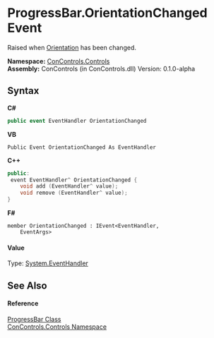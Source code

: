 # ProgressBar.OrientationChanged Event
 

Raised when <a href="6ec380bf-68f6-fcc7-80c9-20643e1a24f6">Orientation</a> has been changed.

**Namespace:**&nbsp;<a href="8161a036-2926-0ace-99d3-20346d250e3b">ConControls.Controls</a><br />**Assembly:**&nbsp;ConControls (in ConControls.dll) Version: 0.1.0-alpha

## Syntax

**C#**<br />
``` C#
public event EventHandler OrientationChanged
```

**VB**<br />
``` VB
Public Event OrientationChanged As EventHandler
```

**C++**<br />
``` C++
public:
 event EventHandler^ OrientationChanged {
	void add (EventHandler^ value);
	void remove (EventHandler^ value);
}
```

**F#**<br />
``` F#
member OrientationChanged : IEvent<EventHandler,
    EventArgs>

```


#### Value
Type: <a href="https://docs.microsoft.com/dotnet/api/system.eventhandler" target="_blank">System.EventHandler</a>

## See Also


#### Reference
<a href="8324ffb5-16c1-dab5-6f91-1faf0ed01c19">ProgressBar Class</a><br /><a href="8161a036-2926-0ace-99d3-20346d250e3b">ConControls.Controls Namespace</a><br />